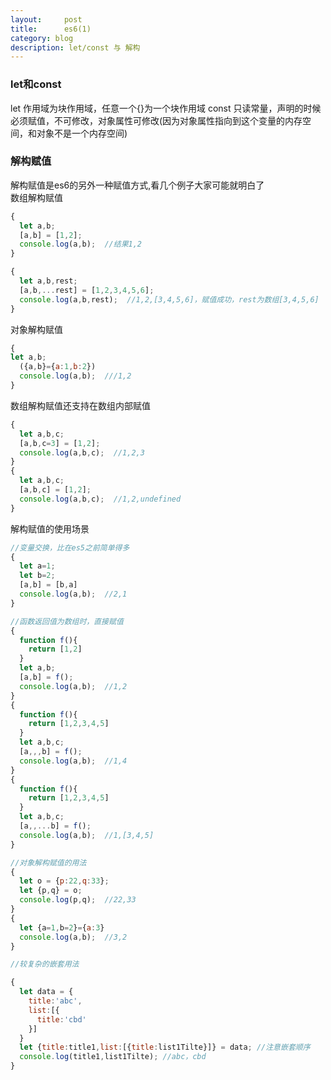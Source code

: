 ```yaml
---
layout:     post
title:      es6(1)
category: blog
description: let/const 与 解构
---   
```

### let和const
let 作用域为块作用域，任意一个{}为一个块作用域
const 只读常量，声明的时候必须赋值，不可修改，对象属性可修改(因为对象属性指向到这个变量的内存空间，和对象不是一个内存空间)

### 解构赋值
解构赋值是es6的另外一种赋值方式,看几个例子大家可能就明白了   
数组解构赋值
```JavaScript
{
  let a,b;
  [a,b] = [1,2];
  console.log(a,b);  //结果1,2
}

{
  let a,b,rest;
  [a,b,...rest] = [1,2,3,4,5,6];
  console.log(a,b,rest);  //1,2,[3,4,5,6]，赋值成功，rest为数组[3,4,5,6]
}
```   

对象解构赋值   
```javascript
{
let a,b;
  ({a,b}={a:1,b:2})
  console.log(a,b);  ///1,2
}
```   

数组解构赋值还支持在数组内部赋值
```javascript
{
  let a,b,c;
  [a,b,c=3] = [1,2];
  console.log(a,b,c);  //1,2,3
}
{
  let a,b,c;
  [a,b,c] = [1,2];
  console.log(a,b,c);  //1,2,undefined
}
```   

解构赋值的使用场景
```javascript
//变量交换，比在es5之前简单得多
{
  let a=1;
  let b=2;
  [a,b] = [b,a]
  console.log(a,b);  //2,1
}

//函数返回值为数组时，直接赋值
{
  function f(){
    return [1,2]
  }
  let a,b;
  [a,b] = f();
  console.log(a,b);  //1,2
}
{
  function f(){
    return [1,2,3,4,5]
  }
  let a,b,c;
  [a,,,b] = f();
  console.log(a,b);  //1,4
}
{
  function f(){
    return [1,2,3,4,5]
  }
  let a,b,c;
  [a,,...b] = f();
  console.log(a,b);  //1,[3,4,5]
}

//对象解构赋值的用法
{
  let o = {p:22,q:33};
  let {p,q} = o;
  console.log(p,q);  //22,33
}
{
  let {a=1,b=2}={a:3}
  console.log(a,b);  //3,2
}

//较复杂的嵌套用法

{
  let data = {
    title:'abc',
    list:[{
      title:'cbd'
    }]
  }
  let {title:title1,list:[{title:list1Tilte}]} = data; //注意嵌套顺序
  console.log(title1,list1Tilte); //abc，cbd
}
```
